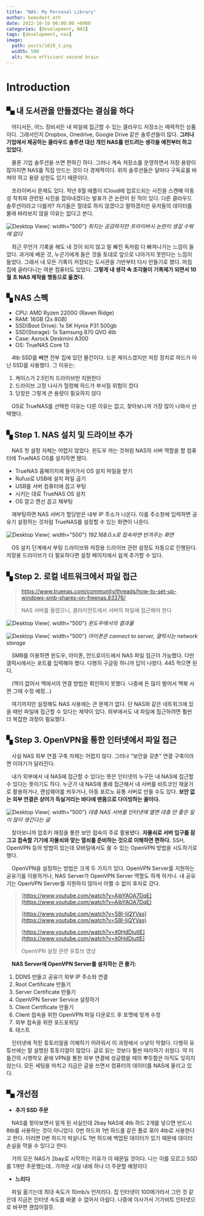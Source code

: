 ```yaml
---
title: "NAS: My Personal Library"
author: bemodest.eth
date: 2022-10-10 00:00:00 +0900
categories: [Development, NAS]
tags: [development, nas]
image:
  path: posts/1010_1.png
  width: 500
  alt: More efficient second brain
---
```


# **Introduction**
## **▚ 내 도서관을 만들겠다는 결심을 하다**
　어디서든, 어느 장비서든 내 파일에 접근할 수 있는 클라우드 저장소는 매력적인 상품이다. 그래서인지 Dropbox, Onedrive, Google Drive 같은 솔루션들이 많다. **그러나 기업에서 제공하는 클라우드 솔루션 대신 개인 NAS를 만드려는 생각을 예전부터 하고 있었다.**

　물론 기업 솔루션을 쓰면 편하긴 하다. 그러나 계속 저장소를 운영하면서 저장 용량이 많아지면 NAS를 직접 만드는 것이 더 경제젹이다. 위의 솔루션들은 달마다 구독료를 바쳐야 하고 용량 상한도 있기 때문이다.

　프라이버시 문제도 있다. 작년 8월 애플이 ICloud에 업로드되는 사진을 스캔해 아동 성 착취와 관련된 사진을 잡아내겠다는 발표가 큰 논란이 된 적이 있다. 다른 클라우드 솔루션이라고 다를까? 자기들은 절대로 하지 않겠다고 말하겠지만 유저들의 데이터를 몰래 바라보지 않을 이유는 없다고 본다.

![Desktop View](posts/1010_5.png){: width="500"}
_취지는 공감하지만 프라이버시 논란이 생길 수밖에 없다_

　최근 무언가 기록을 해도 내 것이 되지 않고 밑 빠진 독처럼 다 빠져나가는 느낌이 들었다. 과거에 배운 것, 누군가에게 들은 것을 토대로 앞으로 나아가지 못한다는 느낌이 들었다. 그래서 내 모든 기록이 저장되는 도서관을 기반부터 다시 만들기로 했다. 마침 집에 굴러다니는 여분 컴퓨터도 있었다. **그렇게 내 생각 속 조각들이 기폭제가 되면서 10월 초 NAS 제작을 행동으로 옮겼다.**

## **▚ NAS 스펙**
- CPU: AMD Ryzen 2200G (Raven Ridge)
- RAM: 16GB (2x 8GB)
- SSD(Boot Drive): 1x SK Hynix P31 500gb
- SSD(Storage): 1x Samsung 870 QVO 4tb
- Case: Asrock Deskmini A300
- OS: TrueNAS Core 13

　4tb SSD를 빼면 전부 집에 있던 물건이다. 드문 케이스겠지만 저장 장치로 하드가 아닌 SSD를 사용했다. 그 이유는:

1. 케이스가 2.5인치 드라이브만 지원한다
2. 드라이브 고정 나사가 헐렁해 하드가 부서질 위험이 컸다
3. 당장은 그렇게 큰 용량이 필요하지 않다

　OS로 TrueNAS를 선택한 이유는 다른 이유는 없고, 찾아보니까 가장 많이 나와서 선택했다.

## **▚ Step 1. NAS 설치 및 드라이브 추가**
　NAS 첫 설정 자체는 어렵지 않았다. 윈도우 까는 것처럼 NAS의 서버 역할을 할 컴퓨터에 TrueNAS OS를 설치하면 됐다.

- TrueNAS 홈페이지에 들어가서 OS 설치 파일을 받기
- Rufus로 USB에 설치 파일 굽기
- USB를 서버 컴퓨터에 꼽고 부팅
- 시키는 대로 TrueNAS OS 설치
- OS 깔고 랜선 꼽고 재부팅

　재부팅하면 NAS 서버가 할당받은 내부 IP 주소가 나온다. 이를 주소창에 입력하면 공유기 설정하는 것처럼 TrueNAS를 설정할 수 있는 화면이 나온다.

![Desktop View](posts/1010_2.png){: width="500"}
_192.168.0.x로 접속하면 반겨주는 화면_

　OS 설치 단계에서 부팅 드라이브와 저장용 드라이브 관련 설정도 자동으로 진행된다. 저장용 드라이브가 더 필요하다면 설정 페이지에서 쉽게 추가할 수 있다.

## **▚ Step 2. 로컬 네트워크에서 파일 접근**
> https://www.truenas.com/community/threads/how-to-set-up-windows-smb-shares-on-freenas.83376/
>
> NAS 서버를 올렸으니, 클라이언트에서 서버의 파일에 접근해야 한다

![Desktop View](posts/1010_1.png){: width="500"}
_윈도우에서의 결과물_

![Desktop View](posts/1010_3.png){: width="500"}
_아이폰은 connect to server, 갤럭시는 network storage_

　SMB를 이용하면 윈도우, 아이폰, 안드로이드에서 NAS 파일 접근이 가능했다. 다만 갤럭시에서는 포트를 입력해야 했다. 다행히 구글링 하니까 답이 나왔다. 445 적으면 된다.

　(맥이 없어서 맥에서의 연결 방법은 확인하지 못했다. 나중에 돈 많이 벌어서 맥북 사면 그때 수정 예정...)

　여기까지만 설정해도 NAS 사용에는 큰 문제가 없다. 단 NAS와 같은 네트워크에 있을 때만 파일에 접근할 수 있다는 제약이 있다. 외부에서도 내 파일에 접근하려면 훨씬 더 복잡한 과정이 필요했다.

## **▚ Step 3. OpenVPN을 통한 인터넷에서 파일 접근**

　사실 NAS 외부 연결 구축 자체는 어렵지 않다. 그러나 "보안을 갖춘" 연결 구축이라면 이야기가 달라진다.

　내가 외부에서 내 NAS에 접근할 수 있다는 뜻은 인터넷의 누구든 내 NAS에 접근할 수 있다는 뜻이기도 하다. 누군가 내 NAS에 몰래 접근해서 내 서버를 비트코인 채굴기로 활용하거나, 랜섬웨어를 씌우거나, 아동 포르노 유통 서버로 만들 수도 있다. **보안 없는 외부 연결은 상어가 득실거리는 바다에 맨몸으로 다이빙하는 꼴이다.**

![Desktop View](posts/1010_4.png){: width="500"}
_대충 NAS 서버를 인터넷에 열면 대충 안 좋은 일이 많이 생긴다는 글_

　찾아보니까 암호키 매칭을 통한 보안 접속이 주로 활용됐다. **자물쇠로 서버 입구를 잠그고 접속할 기기에 자물쇠와 맞는 열쇠를 준비하는 것으로 이해하면 편하다.** SSH, OpenVPN 등의 방법이 있는데 모바일에서도 쓸 수 있는 OpenVPN 방법을 시도하기로 했다.

　OpenVPN을 설정하는 방법은 크게 두 가지가 있다. OpenVPN Server를 지원하는 공유기를 이용하거나, NAS Server가 OpenVPN Server 역할도 하게 하거나. 내 공유기는 OpenVPN Server를 지원하지 않아서 어쩔 수 없이 후자로 갔다.

> [https://www.youtube.com/watch?v=AibYAOA7DqE](https://www.youtube.com/watch?v=AibYAOA7DqE)
> 
> [https://www.youtube.com/watch?v=S8I-IiQYVas](https://www.youtube.com/watch?v=S8I-IiQYVas)
> 
> [https://www.youtube.com/watch?v=it0HdDiutIE](https://www.youtube.com/watch?v=it0HdDiutIE)
>
> OpenVPN 설정 관련 유튜브 영상

　**NAS Server에 OpenVPN Server를 설치하는 큰 줄기:**
1. DDNS 만들고 공유기 외부 IP 주소와 연결
2. Root Certificate 만들기
3. Server Certificate 만들기
4. OpenVPN Server Service 설정하기
5. Client Certificate 만들기
6. Client 접속을 위한 OpenVPN 파일 다운로드 후 포맷에 맞게 수정
7. 외부 접속을 위한 포드포워딩
8. 테스트

　인터넷에 적힌 튜토리얼을 이해하기 어려워서 이 과정에서 ㅁ낳이 막혔다. 다행히 유튜브에는 잘 설명된 튜토리얼이 많았다. 글로 읽는 것보다 훨씬 따라하기 쉬웠다. 약 이틀간의 시행착오 끝에 VPN을 통한 외부 연결에 성공했을 때의 뿌듯함은 아직도 잊히지 않는다. 모든 세팅을 마치고 지금은 글을 쓰면서 컴퓨터의 데이터를 NAS에 올리고 있다.

## **▚ 개선점**
- **추가 SSD 주문**

　NAS를 찾아보면서 알게 된 사실인데 2bay NAS에 4tb 하드 2개를 넣으면 반드시 8tb를 사용하는 것이 아니었다. 0번 하드와 1번 하드를 같은 풀로 묶어 4tb로 사용한다고 한다. 이러면 0번 하드가 박살나도 1번 하드에 백업된 데이터가 있기 때문에 데이터 손실을 막을 수 있다고 한다.

　거의 모든 NAS가 2bay로 시작하는 이유가 이 때문일 것이다. 나는 이를 모르고 SSD를 1개만 주문했는데.. 가까운 시일 내에 하나 더 주문할 예정이다

- **느리다**

　파일 옮기는데 최대 속도가 10mb/s 언저리다. 집 인터넷이 100메가라서 그런 것 같은데 지금은 인터넷 속도를 바꿀 수 없어서 아쉽다. 나중에 이사가서 기가비트 인터넷으로 바꾸면 괜찮아질듯.